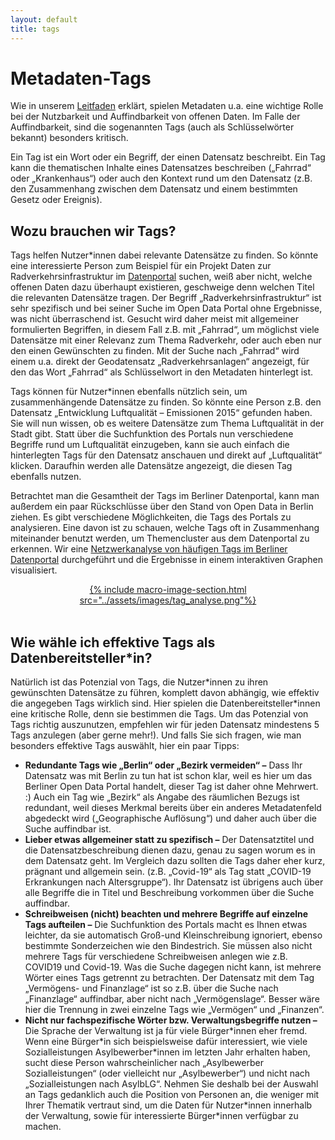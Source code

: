 ```yaml
---
layout: default
title: tags
---
```


# Metadaten-Tags

Wie in unserem [Leitfaden](http://127.0.0.1:4000/ressourcen/metadaten.html) erklärt, spielen Metadaten u.a. eine wichtige Rolle bei der Nutzbarkeit und Auffindbarkeit von offenen Daten. Im Falle der Auffindbarkeit, sind die sogenannten Tags (auch als Schlüsselwörter bekannt) besonders kritisch.

Ein Tag ist ein Wort oder ein Begriff, der einen Datensatz beschreibt. Ein Tag kann die thematischen Inhalte eines Datensatzes beschreiben („Fahrrad“ oder „Krankenhaus“) oder auch den Kontext rund um den Datensatz (z.B. den Zusammenhang zwischen dem Datensatz und einem bestimmten Gesetz oder Ereignis).

## Wozu brauchen wir Tags?

Tags helfen Nutzer\*innen dabei relevante Datensätze zu finden. So könnte eine interessierte Person zum Beispiel für ein Projekt Daten zur Radverkehrsinfrastruktur im [Datenportal](https://daten.berlin.de) suchen, weiß aber nicht, welche offenen Daten dazu überhaupt existieren, geschweige denn welchen Titel die relevanten Datensätze tragen. Der Begriff „Radverkehrsinfrastruktur“ ist sehr spezifisch und bei seiner Suche im Open Data Portal ohne Ergebnisse, was nicht überraschend ist. Gesucht wird daher meist mit allgemeiner formulierten Begriffen, in diesem Fall z.B. mit „Fahrrad“, um möglichst viele Datensätze mit einer Relevanz zum Thema Radverkehr, oder auch eben nur den einen Gewünschten zu finden. Mit der Suche nach „Fahrrad“ wird einem u.a. direkt der Geodatensatz „Radverkehrsanlagen“ angezeigt, für den das Wort „Fahrrad“ als Schlüsselwort in den Metadaten hinterlegt ist. 

Tags können für Nutzer\*innen ebenfalls nützlich sein, um zusammenhängende Datensätze zu finden. So könnte eine Person z.B. den Datensatz „Entwicklung Luftqualität – Emissionen 2015“ gefunden haben. Sie will nun wissen, ob es weitere Datensätze zum Thema Luftqualität in der Stadt gibt. Statt über die Suchfunktion des Portals nun verschiedene Begriffe rund um Luftqualität einzugeben, kann sie auch einfach die hinterlegten Tags für den Datensatz anschauen und direkt auf „Luftqualität“ klicken. Daraufhin werden alle Datensätze angezeigt, die diesen Tag ebenfalls nutzen. 

Betrachtet man die Gesamtheit der Tags im Berliner Datenportal, kann man außerdem ein paar Rückschlüsse über den Stand von Open Data in Berlin ziehen. Es gibt verschiedene Möglichkeiten, die Tags des Portals zu analysieren. Eine davon ist zu schauen, welche Tags oft in Zusammenhang miteinander benutzt werden, um Themencluster aus dem Datenportal zu erkennen. Wir eine [Netzwerkanalyse von häufigen Tags im Berliner Datenportal](../projekte/tag_analyse/) durchgeführt und die Ergebnisse in einem interaktiven Graphen visualisiert. 

<center><a href="../projekte/tag_analyse/">{% include macro-image-section.html src="../assets/images/tag_analyse.png"%}</a></center>
<br>

## Wie wähle ich effektive Tags als Datenbereitsteller\*in?

Natürlich ist das Potenzial von Tags, die Nutzer\*innen zu ihren gewünschten Datensätze zu führen, komplett davon abhängig, wie effektiv die angegeben Tags wirklich sind. Hier spielen die Datenbereitsteller\*innen eine kritische Rolle, denn sie bestimmen die Tags. Um das Potenzial von Tags richtig auszunutzen, empfehlen wir für jeden Datensatz mindestens 5 Tags anzulegen (aber gerne mehr!). Und falls Sie sich fragen, wie man besonders effektive Tags auswählt, hier ein paar Tipps:

-	**Redundante Tags wie „Berlin“ oder „Bezirk vermeiden“ –** Dass Ihr Datensatz was mit Berlin zu tun hat ist schon klar, weil es hier um das Berliner Open Data Portal handelt, dieser Tag ist daher ohne Mehrwert. :) Auch ein Tag wie „Bezirk“ als Angabe des räumlichen Bezugs ist redundant, weil dieses Merkmal bereits über ein anderes Metadatenfeld abgedeckt wird („Geographische Auflösung“) und daher auch über die Suche auffindbar ist.
-	**Lieber etwas allgemeiner statt zu spezifisch –** Der Datensatztitel und die Datensatzbeschreibung dienen dazu, genau zu sagen worum es in dem Datensatz geht. Im Vergleich dazu sollten die Tags daher eher kurz, prägnant und allgemein sein. (z.B. „Covid-19“ als Tag statt „COVID-19 Erkrankungen nach Altersgruppe“). Ihr Datensatz ist übrigens auch über alle Begriffe die in Titel und Beschreibung vorkommen über die Suche auffindbar.
-	**Schreibweisen (nicht) beachten und mehrere Begriffe auf einzelne Tags aufteilen –** Die Suchfunktion des Portals macht es Ihnen etwas leichter, da sie automatisch Groß-und Kleinschreibung ignoriert, ebenso bestimmte Sonderzeichen wie den Bindestrich. Sie müssen also nicht mehrere Tags für verschiedene Schreibweisen anlegen wie z.B. COVID19 und Covid-19. Was die Suche dagegen nicht kann, ist mehrere Wörter eines Tags getrennt zu betrachten. Der Datensatz mit dem Tag „Vermögens- und Finanzlage“ ist so z.B. über die Suche nach „Finanzlage“ auffindbar, aber nicht nach „Vermögenslage“. Besser wäre hier die Trennung in zwei einzelne Tags wie „Vermögen“ und „Finanzen“.
-	**Nicht nur fachspezifische Wörter bzw. Verwaltungsbegriffe nutzen –** Die Sprache der Verwaltung ist ja für viele Bürger\*innen eher fremd. Wenn eine Bürger\*in sich beispielsweise dafür interessiert, wie viele Sozialleistungen Asylbewerber\*innen im letzten Jahr erhalten haben, sucht diese Person wahrscheinlicher nach „Asylbewerber Sozialleistungen“ (oder vielleicht nur „Asylbewerber“) und nicht nach „Sozialleistungen nach AsylbLG“. Nehmen Sie deshalb bei der Auswahl an Tags gedanklich auch die Position von Personen an, die weniger mit Ihrer Thematik vertraut sind, um die Daten für Nutzer\*innen innerhalb der Verwaltung, sowie für interessierte Bürger*innen verfügbar zu machen.




